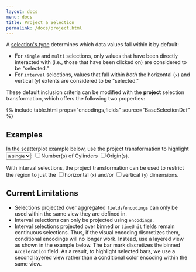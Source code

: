 ```yaml
---
layout: docs
menu: docs
title: Project a Selection
permalink: /docs/project.html
---
```


A [selection's type](selection.html#selection-types) determines which data values fall within it by default:

  * For `single` and `multi` selections, only values that have been directly interacted with (i.e., those that have been clicked on) are considered to be "selected."
  * For `interval` selections, values that fall within _both_ the horizontal (`x`) and vertical (`y`) extents are considered to be "selected."

These default inclusion criteria can be modified with the **project** selection transformation, which offers the following two properties:

{% include table.html props="encodings,fields" source="BaseSelectionDef" %}

## Examples

In the scatterplot example below, use the project transformation to highlight <select name="point" onchange="buildProjection('point')"><option value="single">a single</option><option value="multi">multiple</option></select>: <label onclick="buildProjection('point')"><input type="checkbox" name="point" value="cylinders" />Number(s) of Cylinders</label> <label onclick="buildProjection('point')"><input type="checkbox" name="point" value="origin" />Origin(s)</label>.

<div id="point" class="vl-example" data-name="selection_project_single"></div>

With interval selections, the project transformation can be used to restrict the region to just the <label onclick="buildProjection('interval')"><input type="checkbox" name="interval" value="x" />horizontal (`x`)</label> and/or <label onclick="buildProjection('interval')"><input type="checkbox" name="interval" value="y" />vertical (`y`)</label> dimensions.

<div id="interval" class="vl-example" data-name="selection_project_interval"></div>

## Current Limitations

* Selections projected over aggregated `fields`/`encodings` can only be used within the same view they are defined in.
* Interval selections can only be projected using `encodings`.
* Interval selections projected over binned or `timeUnit` fields remain continuous selections. Thus, if the visual encoding discretizes them, conditional encodings will no longer work. Instead, use a layered view as shown in the example below. The bar mark discretizes the binned `Acceleration` field. As a result, to highlight selected bars, we use a second layered view rather than a conditional color encoding within the same view.

<div class="vl-example" data-name="selection_project_binned_interval"></div>

<script type="text/javascript">
function buildProjection(id) { buildSpecOpts(id, 'selection_project_'); }
</script>
